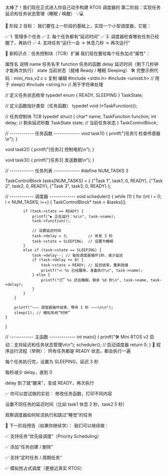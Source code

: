 太棒了！我们现在正式进入你自己动手构建 RTOS 调度器的 第二阶段：实现任务延迟和任务状态管理（睡眠 / 唤醒） 💡💻

🚀 阶段 2 目标：
我们要在上一阶段的基础上，实现一个小型调度器，它能：

✅ 1. 管理多个任务
✅ 2. 每个任务都有“延迟时间”
✅ 3. 调度器检查哪些任务已经醒了，再执行
✅ 4. 支持任务“运行一会 → 休息几秒 → 再次运行”

🧱 新知识点：任务控制块（TCB）扩展
我们现在要给每个任务加点“属性”：

属性名	说明
name	任务名字
function	任务的函数
delay	延迟时间（剩下几秒钟才能再次执行）
state	当前状态（就绪 Ready / 睡眠 Sleeping）
🛠️ 完整示例代码：mini_rtos_v2.c
c
复制
编辑
#include <stdio.h>
#include <unistd.h> // 用于 sleep()
#include <string.h> // 用于字符串处理

// 定义任务状态枚举
typedef enum {
    READY,
    SLEEPING
} TaskState;

// 定义函数指针类型（任务函数）
typedef void (*TaskFunction)();

// 任务控制块 TCB
typedef struct {
    char* name;
    TaskFunction function;
    int delay;       // 剩余延迟秒数
    TaskState state; // 当前任务状态
} TaskControlBlock;

// ------------ 任务函数 -------------
void task1() {
    printf("[任务1] 检查传感器\n");
}

void task2() {
    printf("[任务2] 控制电机\n");
}

void task3() {
    printf("[任务3] 发送数据\n");
}

// ------------ 任务列表 -------------
#define NUM_TASKS 3

TaskControlBlock tasks[NUM_TASKS] = {
    {"Task 1", task1, 0, READY},
    {"Task 2", task2, 0, READY},
    {"Task 3", task3, 0, READY}
};

// ------------ 调度器 -------------
void scheduler() {
    while (1) {
        for (int i = 0; i < NUM_TASKS; i++) {
            TaskControlBlock* task = &tasks[i];

            if (task->state == READY) {
                printf("▶️ 正在运行：%s\n", task->name);
                task->function();

                // 设置延迟时间
                task->delay = 3;         // 休息 3 秒
                task->state = SLEEPING;  // 设置为睡眠
            }
            else if (task->state == SLEEPING) {
                task->delay--; // 每轮调度器循环1秒，减少延迟
                if (task->delay <= 0) {
                    task->state = READY; // 延迟结束，重新就绪
                    printf("💤 %s 已经醒来，准备执行\n", task->name);
                } else {
                    printf("😴 %s 还在睡眠，剩余 %d 秒\n", task->name, task->delay);
                }
            }
        }

        printf("——— 调度器循环结束，等待 1 秒 ———\n\n");
        sleep(1); // 模拟系统“时钟”
    }
}

// ------------ 主函数 -------------
int main() {
    printf("🛠️ Mini RTOS v2 启动：支持延迟和任务状态管理\n\n");
    scheduler(); // 启动调度器
    return 0;
}
🎯 程序运行流程（举例）：
所有任务都是 READY 状态，都会执行一遍

每个任务执行完，设置为 SLEEPING，延迟 3 秒

每秒减少 delay，直到 0

delay 到了就“醒来”，变成 READY，再次执行

✅ 你可以尝试做的实验：
修改任务函数，打印不同内容

设置不同任务的延迟时间（比如 task1 休息 2 秒，task2 5 秒）

观察调度器如何轮流执行和跳过“睡觉”的任务

🧩 下一阶段预告（如果你继续学）：
我们可以继续做：

✅ 支持任务“优先级调度”（Priority Scheduling）

✅ 添加“任务创建 / 删除”

✅ 支持“定时任务 / 周期任务”

✅ 模拟抢占式调度（更接近真实 RTOS）
